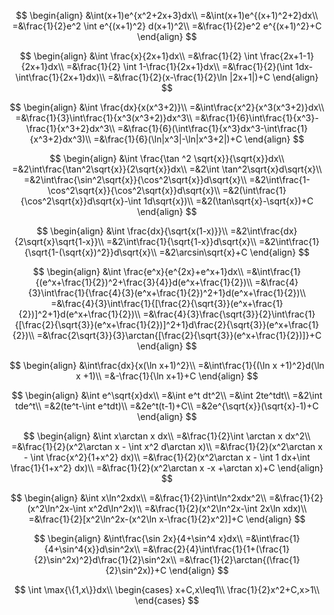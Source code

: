 $$
\begin{align}
&\int(x+1)e^{x^2+2x+3}dx\\
=&\int(x+1)e^{(x+1)^2+2}dx\\
=&\frac{1}{2}e^2 \int e^{(x+1)^2} d(x+1)^2\\
=&\frac{1}{2}e^2 e^{(x+1)^2}+C
\end{align}
$$

$$
\begin{align}
&\int \frac{x}{2x+1}dx\\
=&\frac{1}{2} \int \frac{2x+1-1}{2x+1}dx\\
=&\frac{1}{2} \int 1-\frac{1}{2x+1}dx\\
=&\frac{1}{2}(\int 1dx-\int\frac{1}{2x+1}dx)\\
=&\frac{1}{2}(x-\frac{1}{2}\ln |2x+1|)+C
\end{align}
$$

$$
\begin{align}
&\int \frac{dx}{x(x^3+2)}\\
=&\int\frac{x^2}{x^3(x^3+2)}dx\\
=&\frac{1}{3}\int\frac{1}{x^3(x^3+2)}dx^3\\
=&\frac{1}{6}\int\frac{1}{x^3}-\frac{1}{x^3+2}dx^3\\
=&\frac{1}{6}(\int\frac{1}{x^3}dx^3-\int\frac{1}{x^3+2}dx^3)\\
=&\frac{1}{6}(\ln|x^3|-\ln|x^3+2|)+C
\end{align}
$$

$$
\begin{align}
&\int \frac{\tan ^2 \sqrt{x}}{\sqrt{x}}dx\\
=&2\int\frac{\tan^2\sqrt{x}}{2\sqrt{x}}dx\\
=&2\int \tan^2\sqrt{x}d\sqrt{x}\\
=&2\int\frac{\sin^2\sqrt{x}}{\cos^2\sqrt{x}}d\sqrt{x}\\
=&2\int\frac{1-\cos^2\sqrt{x}}{\cos^2\sqrt{x}}d\sqrt{x}\\
=&2(\int\frac{1}{\cos^2\sqrt{x}}d\sqrt{x}-\int 1d\sqrt{x})\\
=&2(\tan\sqrt{x}-\sqrt{x})+C
\end{align}
$$

$$
\begin{align}
&\int \frac{dx}{\sqrt{x(1-x)}}\\
=&2\int\frac{dx}{2\sqrt{x}\sqrt{1-x}}\\
=&2\int\frac{1}{\sqrt{1-x}}d\sqrt{x}\\
=&2\int\frac{1}{\sqrt{1-(\sqrt{x})^2}}d\sqrt{x}\\
=&2\arcsin\sqrt{x}+C
\end{align}
$$

$$
\begin{align}
&\int \frac{e^x}{e^{2x}+e^x+1}dx\\
=&\int\frac{1}{(e^x+\frac{1}{2})^2+\frac{3}{4}}d(e^x+\frac{1}{2})\\
=&\frac{4}{3}\int\frac{1}{\frac{4}{3}(e^x+\frac{1}{2})^2+1}d(e^x+\frac{1}{2})\\
=&\frac{4}{3}\int\frac{1}{[\frac{2}{\sqrt{3}}(e^x+\frac{1}{2})]^2+1}d(e^x+\frac{1}{2})\\
=&\frac{4}{3}\frac{\sqrt{3}}{2}\int\frac{1}{[\frac{2}{\sqrt{3}}(e^x+\frac{1}{2})]^2+1}d\frac{2}{\sqrt{3}}(e^x+\frac{1}{2})\\
=&\frac{2\sqrt{3}}{3}\arctan{[\frac{2}{\sqrt{3}}(e^x+\frac{1}{2})]}+C
\end{align}
$$

$$
\begin{align}
&\int\frac{dx}{x(\ln x+1)^2}\\
=&\int\frac{1}{(\ln x +1)^2}d(\ln x +1)\\
=&-\frac{1}{\ln x+1}+C
\end{align}
$$

$$
\begin{align}
&\int e^\sqrt{x}dx\\
=&\int e^t dt^2\\
=&\int 2te^tdt\\
=&2\int tde^t\\
=&2(te^t-\int e^tdt)\\
=&2e^t(t-1)+C\\
=&2e^{\sqrt{x}}(\sqrt{x}-1)+C
\end{align}
$$

$$
\begin{align}
&\int x\arctan x dx\\
=&\frac{1}{2}\int \arctan x dx^2\\
=&\frac{1}{2}(x^2\arctan x - \int x^2 d\arctan x)\\
=&\frac{1}{2}(x^2\arctan x - \int \frac{x^2}{1+x^2} dx)\\
=&\frac{1}{2}(x^2\arctan x - \int 1 dx+\int \frac{1}{1+x^2} dx)\\
=&\frac{1}{2}(x^2\arctan x -x +\arctan x)+C
\end{align}
$$

$$
\begin{align}
&\int x\ln^2xdx\\
=&\frac{1}{2}\int\ln^2xdx^2\\
=&\frac{1}{2}(x^2\ln^2x-\int x^2d\ln^2x)\\
=&\frac{1}{2}(x^2\ln^2x-\int 2x\ln xdx)\\
=&\frac{1}{2}[x^2\ln^2x-(x^2\ln x-\frac{1}{2}x^2)]+C
\end{align}
$$

$$
\begin{align}
&\int\frac{\sin 2x}{4+\sin^4 x}dx\\
=&\int\frac{1}{4+\sin^4{x}}d\sin^2x\\
=&\frac{2}{4}\int\frac{1}{1+(\frac{1}{2}\sin^2x)^2}d\frac{1}{2}\sin^2x\\
=&\frac{1}{2}\arctan{(\frac{1}{2}\sin^2x)}+C
\end{align}
$$

$$
\int \max{\{1,x\}}dx\\
\begin{cases}
x+C,x\leq1\\
\frac{1}{2}x^2+C,x>1\\
\end{cases}
$$

